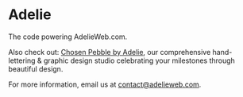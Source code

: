# Adelie

The code powering AdelieWeb.com.

Also check out: [Chosen Pebble by Adelie](https://www.chosenpebble.com/), our comprehensive hand-lettering & graphic design studio celebrating your milestones through beautiful design.

For more information, email us at contact@adelieweb.com.
